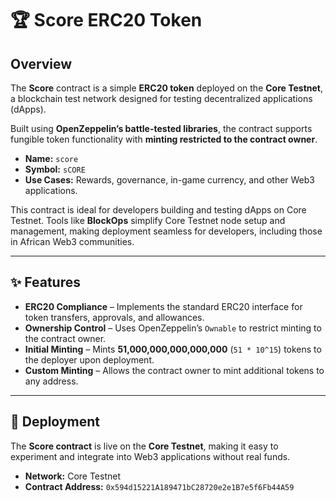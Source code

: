 # 🏆 Score ERC20 Token

## Overview  
The **Score** contract is a simple **ERC20 token** deployed on the **Core Testnet**, a blockchain test network designed for testing decentralized applications (dApps).  

Built using **OpenZeppelin’s battle-tested libraries**, the contract supports fungible token functionality with **minting restricted to the contract owner**.  

- **Name:** `score`  
- **Symbol:** `sCORE`  
- **Use Cases:** Rewards, governance, in-game currency, and other Web3 applications.  

This contract is ideal for developers building and testing dApps on Core Testnet. Tools like **BlockOps** simplify Core Testnet node setup and management, making deployment seamless for developers, including those in African Web3 communities.  

---

## ✨ Features  

- **ERC20 Compliance** – Implements the standard ERC20 interface for token transfers, approvals, and allowances.  
- **Ownership Control** – Uses OpenZeppelin’s `Ownable` to restrict minting to the contract owner.  
- **Initial Minting** – Mints **51,000,000,000,000,000** (`51 * 10^15`) tokens to the deployer upon deployment.  
- **Custom Minting** – Allows the contract owner to mint additional tokens to any address.  

---

## 🚀 Deployment  

The **Score contract** is live on the **Core Testnet**, making it easy to experiment and integrate into Web3 applications without real funds.  

- **Network:** Core Testnet  
- **Contract Address:** `0x594d15221A189471bC28720e2e1B7e5f6Fb44A59`  
